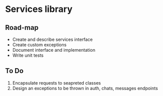 # Services library

## Road-map

- Create and describe services interface
- Create custom exceptions
- Document interface and implementation
- Write unit tests

## To Do

1. Encapsulate requests to seapreted classes
2. Design an exceptions to be thrown in auth, chats, messages endpoints

